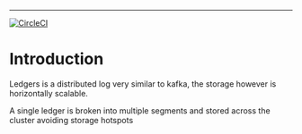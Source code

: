 ---

[![CircleCI](https://circleci.com/gh/yehohanan7/ledgers.svg?style=shield)](https://circleci.com/gh/yehohanan7/ledgers)


# Introduction
Ledgers is a distributed log very similar to kafka, the storage however is horizontally scalable. 

A single ledger is broken into multiple segments and stored across the cluster avoiding storage hotspots
